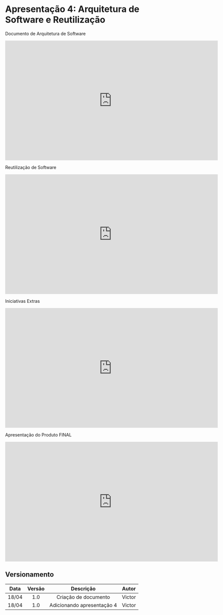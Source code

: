 # Apresentação 4: Arquitetura de Software e Reutilização

<p align = "justify"> Documento de Arquitetura de Software  </p>

<iframe width="683" height="384" src="https://www.youtube.com/embed/GumChCJuBbY" title="YouTube video player" frameborder="0" allow="accelerometer; autoplay; clipboard-write; encrypted-media; gyroscope; picture-in-picture" allowfullscreen></iframe>

<p align = "justify">  Reutilização de Software </p>

<iframe width="683" height="384" src="https://www.youtube.com/embed/p7XSDCEZl8w" title="YouTube video player" frameborder="0" allow="accelerometer; autoplay; clipboard-write; encrypted-media; gyroscope; picture-in-picture" allowfullscreen></iframe>

<p align = "justify">  Iniciativas Extras </p>

<iframe width="683" height="384" src="https://www.youtube.com/embed/RyAwOCwsFxA" title="YouTube video player" frameborder="0" allow="accelerometer; autoplay; clipboard-write; encrypted-media; gyroscope; picture-in-picture" allowfullscreen></iframe>

<p align = "justify">  Apresentação do Produto FINAL </p>

<iframe width="683" height="384" src="https://www.youtube.com/embed/RyAwOCwsFxA" title="YouTube video player" frameborder="0" allow="accelerometer; autoplay; clipboard-write; encrypted-media; gyroscope; picture-in-picture" allowfullscreen></iframe>

## Versionamento

| Data  | Versão |         Descrição          | Autor  |
| :---: | :----: | :------------------------: | :----: |
| 18/04 |  1.0   |    Criação de documento    | Victor |
| 18/04 |  1.0   | Adicionando apresentação 4 | Victor |
